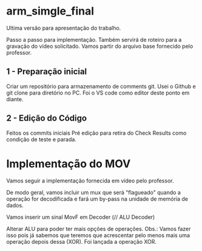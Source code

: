 # arm_simgle_final
Ultima versão para apresentação do trabalho.

Passo a passo para implementação.
Também servirá de roteiro para a gravação do vídeo solicitado.
Vamos partir do arquivo base fornecido pelo professor.

## 1 - Preparação inicial

Criar um repositório para armazenamento de comments git.
Usei o Github e git clone para diretório no PC.
Foi o VS code como editor deste ponto em diante.

## 2 - Edição do Código

Feitos os commits iniciais
Pré edição para retira do Check Results como condição de teste e parada.


# Implementação do MOV

Vamos seguir a implementação fornecida em vídeo pelo professor.

De modo geral, vamos incluir um mux que será "flagueado" quando a operação for decodificada e fará um by-pass na unidade de memória de dados.

Vamos inserir um sinal MovF em Decoder (// ALU Decoder)

Alterar ALU para poder ter mais opções de operações.
    Obs.: Vamos fazer isso pois já sabemos que teremos que acrescentar pelo  menos mais uma operação depois dessa (XOR).
    Foi lançada a operação XOR.